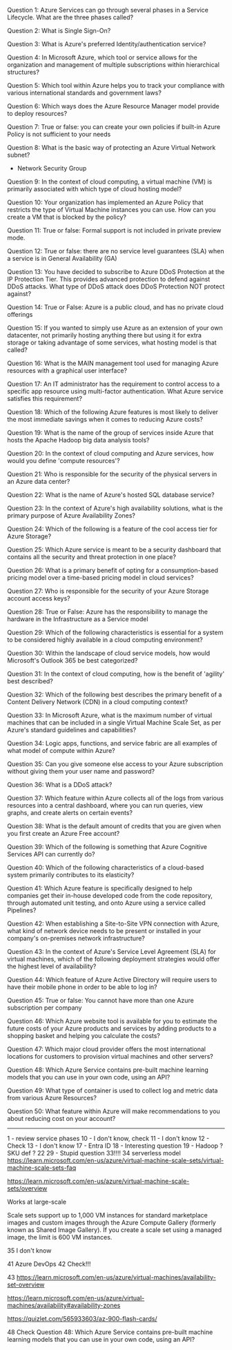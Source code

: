 Question 1:
Azure Services can go through several phases in a Service Lifecycle. What are the three phases called?

Question 2:
What is Single Sign-On?

Question 3:
What is Azure's preferred Identity/authentication service?

Question 4:
In Microsoft Azure, which tool or service allows for the organization and management of multiple subscriptions within hierarchical structures?

Question 5:
Which tool within Azure helps you to track your compliance with various international standards and government laws?

Question 6:
Which ways does the Azure Resource Manager model provide to deploy resources?

Question 7:
True or false: you can create your own policies if built-in Azure Policy is not sufficient to your needs

Question 8:
What is the basic way of protecting an Azure Virtual Network subnet? 
- Network Security Group

Question 9:
In the context of cloud computing, a virtual machine (VM) is primarily associated with which type of cloud hosting model?

Question 10:
Your organization has implemented an Azure Policy that restricts the type of Virtual Machine instances you can use. How can you create a VM that is blocked by the policy?

Question 11:
True or false: Formal support is not included in private preview mode.

Question 12:
True or false: there are no service level guarantees (SLA) when a service is in General Availability (GA)

Question 13:
You have decided to subscribe to Azure DDoS Protection at the IP Protection Tier. This provides advanced protection to defend against DDoS attacks. What type of DDoS attack does DDoS Protection NOT protect against?

Question 14:
True or False: Azure is a public cloud, and has no private cloud offerings

Question 15:
If you wanted to simply use Azure as an extension of your own datacenter, not primarily hosting anything there but using it for extra storage or taking advantage of some services, what hosting model is that called?

Question 16:
What is the MAIN management tool used for managing Azure resources with a graphical user interface?

Question 17:
An IT administrator has the requirement to control access to a specific app resource using multi-factor authentication. What Azure service satisfies this requirement?

Question 18:
Which of the following Azure features is most likely to deliver the most immediate savings when it comes to reducing Azure costs?

Question 19:
What is the name of the group of services inside Azure that hosts the Apache Hadoop big data analysis tools?

Question 20:
In the context of cloud computing and Azure services, how would you define 'compute resources'?

Question 21:
Who is responsible for the security of the physical servers in an Azure data center?

Question 22:
What is the name of Azure's hosted SQL database service?

Question 23:
In the context of Azure's high availability solutions, what is the primary purpose of Azure Availability Zones?

Question 24:
Which of the following is a feature of the cool access tier for Azure Storage?

Question 25:
Which Azure service is meant to be a security dashboard that contains all the security and threat protection in one place?

Question 26:
What is a primary benefit of opting for a consumption-based pricing model over a time-based pricing model in cloud services?

Question 27:
Who is responsible for the security of your Azure Storage account access keys?

Question 28:
True or False: Azure has the responsibility to manage the hardware in the Infrastructure as a Service model

Question 29:
Which of the following characteristics is essential for a system to be considered highly available in a cloud computing environment?

Question 30:
Within the landscape of cloud service models, how would Microsoft's Outlook 365 be best categorized?

Question 31:
In the context of cloud computing, how is the benefit of 'agility' best described?

Question 32:
Which of the following best describes the primary benefit of a Content Delivery Network (CDN) in a cloud computing context?

Question 33:
In Microsoft Azure, what is the maximum number of virtual machines that can be included in a single Virtual Machine Scale Set, as per Azure's standard guidelines and capabilities?

Question 34:
Logic apps, functions, and service fabric are all examples of what model of compute within Azure?

Question 35:
Can you give someone else access to your Azure subscription without giving them your user name and password?

Question 36:
What is a DDoS attack?

Question 37:
Which feature within Azure collects all of the logs from various resources into a central dashboard, where you can run queries, view graphs, and create alerts on certain events?

Question 38:
What is the default amount of credits that you are given when you first create an Azure Free account?

Question 39:
Which of the following is something that Azure Cognitive Services API can currently do?

Question 40:
Which of the following characteristics of a cloud-based system primarily contributes to its elasticity?

Question 41:
Which Azure feature is specifically designed to help companies get their in-house developed code from the code repository, through automated unit testing, and onto Azure using a service called Pipelines?

Question 42:
When establishing a Site-to-Site VPN connection with Azure, what kind of network device needs to be present or installed in your company's on-premises network infrastructure?

Question 43:
In the context of Azure's Service Level Agreement (SLA) for virtual machines, which of the following deployment strategies would offer the highest level of availability?

Question 44:
Which feature of Azure Active Directory will require users to have their mobile phone in order to be able to log in?

Question 45:
True or false: You cannot have more than one Azure subscription per company

Question 46:
Which Azure website tool is available for you to estimate the future costs of your Azure products and services by adding products to a shopping basket and helping you calculate the costs?


Question 47:
Which major cloud provider offers the most international locations for customers to provision virtual machines and other servers?


Question 48:
Which Azure Service contains pre-built machine learning models that you can use in your own code, using an API?

Question 49:
What type of container is used to collect log and metric data from various Azure Resources?

Question 50:
What feature within Azure will make recommendations to you about reducing cost on your account?

----------

1 - review service phases
10 - I don't know, check
11 - I don't know
12 - Check
13 - I don't know
17 - Entra ID
18 - Interesting question
19 - Hadoop ?
SKU def ?
22
29 - Stupid question
33!!!!
34 serverless model
https://learn.microsoft.com/en-us/azure/virtual-machine-scale-sets/virtual-machine-scale-sets-faq

https://learn.microsoft.com/en-us/azure/virtual-machine-scale-sets/overview

Works at large-scale

Scale sets support up to 1,000 VM instances for standard marketplace images and custom images through the Azure Compute Gallery (formerly known as Shared Image Gallery). If you create a scale set using a managed image, the limit is 600 VM instances.

35 I don't know

41 Azure DevOps
42 Check!!!


43
https://learn.microsoft.com/en-us/azure/virtual-machines/availability-set-overview

https://learn.microsoft.com/en-us/azure/virtual-machines/availability#availability-zones


https://quizlet.com/565933603/az-900-flash-cards/


48 Check Question 48:
Which Azure Service contains pre-built machine learning models that you can use in your own code, using an API?